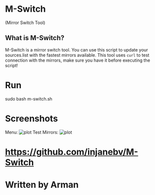 # M-Switch
(Mirror Switch Tool)

## What is M-Switch?
M-Switch is a mirror switch tool. You can use this script to update your sources.list with the fastest mirrors available. This tool uses `curl` to test connection with the mirrors, make sure you have it before executing the script!

# Run
sudo bash m-switch.sh

# Screenshots
Menu:
![plot](https://github.com/injanebv/M-Switch/blob/main/menu.png)
Test Mirrors:
![plot](https://github.com/injanebv/M-Switch/blob/main/test-mirrors.png)

# https://github.com/injanebv/M-Switch
# Written by Arman
